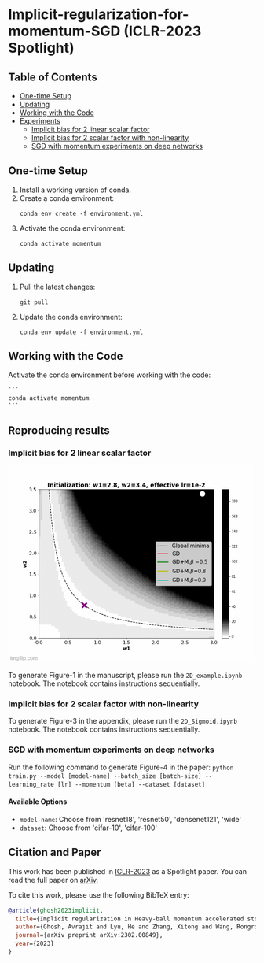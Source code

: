 # Implicit-regularization-for-momentum-SGD (ICLR-2023 Spotlight)

## Table of Contents
- [One-time Setup](#one-time-setup)
- [Updating](#updating)
- [Working with the Code](#working-with-the-code)
- [Experiments](#Reproducing-results)
  - [Implicit bias for 2 linear scalar factor](#Implicit-bias-for-2-linear-scalar-factor)
  - [Implicit bias for 2 scalar factor with non-linearity](#Implicit-bias-for-2-scalar-factor-with-non-linearity)
  - [SGD with momentum experiments on deep networks](#SGD-with-momentum-experiments-on-deep-networks)

## One-time Setup
1. Install a working version of conda.
2. Create a conda environment: 
    ```
    conda env create -f environment.yml
    ```
3. Activate the conda environment: 
    ```
    conda activate momentum
    ```

## Updating
1. Pull the latest changes: 
    ```
    git pull
    ```
2. Update the conda environment: 
    ```
    conda env update -f environment.yml
    ```

## Working with the Code
Activate the conda environment before working with the code: 

    ```
    conda activate momentum
    ```

## Reproducing results

### Implicit bias for 2 linear scalar factor 

![Implicit bias of trajectory of GD with momentum](7eqt4m.gif)

To generate Figure-1 in the manuscript, please run the `2D_example.ipynb` notebook. The notebook contains instructions sequentially.

### Implicit bias for 2 scalar factor with non-linearity
To generate Figure-3 in the appendix, please run the `2D_Sigmoid.ipynb` notebook. The notebook contains instructions sequentially.

### SGD with momentum experiments on deep networks
Run the following command to generate Figure-4 in the paper:
    ```
    python train.py --model [model-name] --batch_size [batch-size] --learning_rate [lr] --momentum [beta] --dataset [dataset]
    ```
#### Available Options
- `model-name`: Choose from 'resnet18', 'resnet50', 'densenet121', 'wide'
- `dataset`: Choose from 'cifar-10', 'cifar-100'


## Citation and Paper

This work has been published in [ICLR-2023](https://openreview.net/forum?id=ZzdBhtEH9yB) as a Spotlight paper. You can read the full paper on [arXiv](https://arxiv.org/abs/2302.00849).

To cite this work, please use the following BibTeX entry:

```bibtex
@article{ghosh2023implicit,
  title={Implicit regularization in Heavy-ball momentum accelerated stochastic gradient descent},
  author={Ghosh, Avrajit and Lyu, He and Zhang, Xitong and Wang, Rongrong},
  journal={arXiv preprint arXiv:2302.00849},
  year={2023}
}

